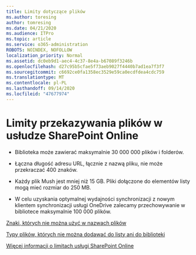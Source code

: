 ```yaml
---
title: Limity dotyczące plików
ms.author: toresing
author: tomresing
ms.date: 04/21/2020
ms.audience: ITPro
ms.topic: article
ms.service: o365-administration
ROBOTS: NOINDEX, NOFOLLOW
localization_priority: Normal
ms.assetid: dc0eb9d1-aec4-4c37-8e4a-b67089f3246b
ms.openlocfilehash: d27c95b5cfae5f73aeb9027f4440b7ad1ea7f3f7
ms.sourcegitcommit: c6692ce0fa1358ec3529e59ca0ecdfdea4cdc759
ms.translationtype: MT
ms.contentlocale: pl-PL
ms.lasthandoff: 09/14/2020
ms.locfileid: "47677974"
---
```

# <a name="file-upload-limits-in-sharepoint-online"></a>Limity przekazywania plików w usłudze SharePoint Online

- Biblioteka może zawierać maksymalnie 30 000 000 plików i folderów.
    
- Łączna długość adresu URL, łącznie z nazwą pliku, nie może przekraczać 400 znaków.
    
- Każdy plik Mush jest mniej niż 15 GB. Pliki dołączone do elementów listy mogą mieć rozmiar do 250 MB.
    
- W celu uzyskania optymalnej wydajności synchronizacji z nowym klientem synchronizacji usługi OneDrive zalecamy przechowywanie w bibliotece maksymalnie 100 000 plików. 
    
[Znaki, których nie można użyć w nazwach plików](https://go.microsoft.com/fwlink/?linkid=866430)
  
[Typy plików, których nie można dodawać do listy ani do biblioteki](https://go.microsoft.com/fwlink/?linkid=273757)
  
[Więcej informacji o limitach usługi SharePoint Online](https://go.microsoft.com/fwlink/?linkid=271273)
  

